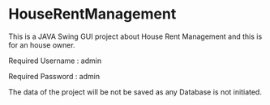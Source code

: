 # HouseRentManagement
This is a JAVA Swing GUI project about House Rent Management and this is for an house owner.

Required Username : admin

Required Password : admin

The data of the project will be not be saved as any Database is not initiated.
